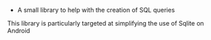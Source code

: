 * A small library to help with the creation of SQL queries

This library is particularly targeted at simplifying the use of Sqlite on Android